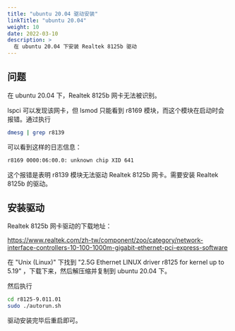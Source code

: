 ```yaml
---
title: "ubuntu 20.04 驱动安装"
linkTitle: "ubuntu 20.04"
weight: 10
date: 2022-03-10
description: >
  在 ubuntu 20.04 下安装 Realtek 8125b 驱动
---
```




## 问题

在 ubuntu 20.04 下，Realtek 8125b 网卡无法被识别。

lspci 可以发现该网卡，但 lsmod 只能看到 r8169 模块，而这个模块在启动时会报错。通过执行

```bash
dmesg | grep r8139
```

可以看到这样的日志信息：

```bash
r8169 0000:06:00.0: unknown chip XID 641
```

这个报错是表明 r8139 模块无法驱动 Realtek 8125b 网卡。需要安装 Realtek 8125b 的驱动。

## 安装驱动

Realtek 8125b 网卡驱动的下载地址：

https://www.realtek.com/zh-tw/component/zoo/category/network-interface-controllers-10-100-1000m-gigabit-ethernet-pci-express-software

在 "Unix (Linux)" 下找到 "2.5G Ethernet LINUX driver r8125 for kernel up to 5.19" ，下载下来，然后解压缩并复制到 ubuntu 20.04 下。

然后执行

```bash
cd r8125-9.011.01
sudo ./autorun.sh
```

驱动安装完毕后重启即可。
